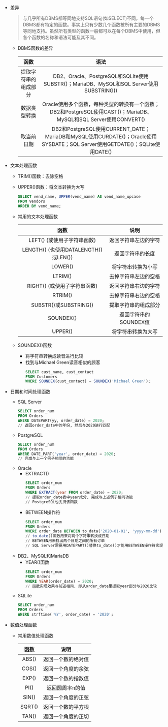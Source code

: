 * 差异
    > 与几乎所有DBMS都等同地支持SQL语句(如SELECT)不同，每一个DBMS都有特定的函数。事实上只有少数几个函数被所有主要的DBMS等同地支持。虽然所有类型的函数一般都可以在每个DBMS中使用，但各个函数的名称和语法可能及其不同。
    * DBMS函数的差异

        |函数|语法|
        |:---:|:---:|
        |提取字符串的组成部分|DB2、Oracle、PostgreSQL和SQLite使用SUBSTR()；MariaDB、MySQL和SQL Server使用SUBSTRING()|
        |数据类型转换|Oracle使用多个函数，每种类型的转换有一个函数；DB2和PostgreSQL使用CAST()；MariaDB、MySQL和SQL Server使用CONVERT()|
        |取当前日期|DB2和PostgreSQL使用CURRENT\_DATE；MariaDB和MySQL使用CURDATE()；Oracle使用SYSDATE；SQL Server使用GETDATE()；SQLite使用DATE()|

* 文本处理函数
    * TRIM()函数：去除空格
    * UPPER()函数：将文本转换为大写
        ```sql
        SELECT vend_name, UPPER(vend_name) AS vend_name_upcase
        FROM Vendors
        ORDER BY vend_name;
        ```
    * 常用的文本处理函数

        |函数|说明|
        |:---:|:---:|
        |LEFT() (或使用子字符串函数)|返回字符串左边的字符|
        |LENGTH() (也使用DATALENGTH()或LEN())|返回字符串的长度|
        |LOWER()|将字符串转换为小写|
        |LTRIM()|去掉字符串左边的空格|
        |RIGHT() (或使用子字符串函数)|返回字符串右边的字符|
        |RTRIM()|去掉字符串右边的空格|
        |SUBSTR()或SUBSTRING()|提取字符串的组成部分|
        |SOUNDEX()|返回字符串的SOUNDEX值|
        |UPPER()|将字符串转换为大写|

    * SOUNDEX()函数
        * 将字符串转换成读音进行比较
        * 找到与Michael Green读音相似的顾客
            ```sql
            SELECT cust_name, cust_contact
            FROM Customers
            WHERE SOUNDEX(cust_contact) = SOUNDEX('Michael Green');
            ```
* 日期和时间处理函数
    * SQL Server
        ```sql
        SELECT order_num
        FROM Orders
        WHERE DATEPART(yy, order_date) = 2020;
        // 返回order_date中的年份, 然后与2020进行匹配
        ```
    * PostgreSQL
        ```sql
        SELECT order_num
        FROM Orders
        WHERE DATE_PART('year', order_date) = 2020;
        // 完成与上一个例子相同的功能
        ```
    * Oracle
        * EXTRACT()
            ```sql
            SELECT order_num
            FROM Orders
            WHERE EXTRACT(year FROM order_date) = 2020;
            // 提取order_date表中year成分, 完成与上述例子相同功能
            // PostgreSQL也支持该函数
            ```
        * BETWEEN操作符
            ```sql
            SELECT order_num
            FROM Orders
            WHERE order_date BETWEEN to_data('2020-01-01', 'yyyy-mm-dd') AND to_data('2020-12-31', 'yyyy-mm-dd');
            // to_date()函数用来将两个字符串转换成日期
            // BETWEEN用来找出两个日期之间的所有订单
            // SQL Server需要用DATEPART()替换to_date()才能用BETWEEN操作符实现相同效果
            ```
    * DB2、MySQL和MariaDB
        * YEAR()函数
            ```sql
            SELECT order_num
            FROM Orders
            WHERE YEAR(order_date) = 2020;
            // 函数实现效果与前述相同, 即从order_date里提取year部分与2020比较
            ```
    * SQLite
        ```sql
        SELECT order_num
        FROM Orders
        WHERE strftime('%Y', order_date) = '2020';
        ```
* 数值处理函数
    * 常用数值处理函数

        |函数|说明|
        |:---:|:---:|
        |ABS()|返回一个数的绝对值|
        |COS()|返回一个角度的余弦|
        |EXP()|返回一个数的指数值|
        |PI()|返回圆周率π的值|
        |SIN()|返回一个角度的正弦|
        |SQRT()|返回一个数的平方根|
        |TAN()|返回一个角度的正切|
